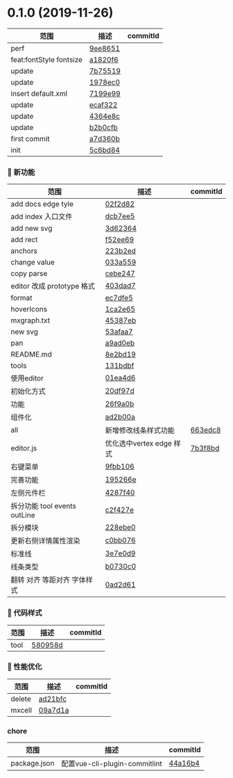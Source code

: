 # 0.1.0 (2019-11-26)

|范围|描述|commitId|
--|--|--
 perf | [9ee8651](https://github.com/liuqiyu/vue-mxgraph/commit/9ee8651)
 feat:fontStyle fontsize | [a1820f6](https://github.com/liuqiyu/vue-mxgraph/commit/a1820f6)
 update | [7b75519](https://github.com/liuqiyu/vue-mxgraph/commit/7b75519)
 update | [1978ec0](https://github.com/liuqiyu/vue-mxgraph/commit/1978ec0)
 insert default.xml | [7199e99](https://github.com/liuqiyu/vue-mxgraph/commit/7199e99)
 update | [ecaf322](https://github.com/liuqiyu/vue-mxgraph/commit/ecaf322)
 update | [4364e8c](https://github.com/liuqiyu/vue-mxgraph/commit/4364e8c)
 update | [b2b0cfb](https://github.com/liuqiyu/vue-mxgraph/commit/b2b0cfb)
 first commit | [a7d360b](https://github.com/liuqiyu/vue-mxgraph/commit/a7d360b)
 init | [5c6bd84](https://github.com/liuqiyu/vue-mxgraph/commit/5c6bd84)


### 🌟 新功能
|范围|描述|commitId|
--|--|--
 add docs edge tyle | [02f2d82](https://github.com/liuqiyu/vue-mxgraph/commit/02f2d82)
 add index 入口文件 | [dcb7ee5](https://github.com/liuqiyu/vue-mxgraph/commit/dcb7ee5)
 add new svg | [3d62364](https://github.com/liuqiyu/vue-mxgraph/commit/3d62364)
 add rect | [f52ee69](https://github.com/liuqiyu/vue-mxgraph/commit/f52ee69)
 anchors | [223b2ed](https://github.com/liuqiyu/vue-mxgraph/commit/223b2ed)
 change value | [033a559](https://github.com/liuqiyu/vue-mxgraph/commit/033a559)
 copy parse | [cebe247](https://github.com/liuqiyu/vue-mxgraph/commit/cebe247)
 editor 改成 prototype 格式 | [403dad7](https://github.com/liuqiyu/vue-mxgraph/commit/403dad7)
 format | [ec7dfe5](https://github.com/liuqiyu/vue-mxgraph/commit/ec7dfe5)
 hoverIcons | [1ca2e65](https://github.com/liuqiyu/vue-mxgraph/commit/1ca2e65)
 mxgraph.txt | [45387eb](https://github.com/liuqiyu/vue-mxgraph/commit/45387eb)
 new svg | [53afaa7](https://github.com/liuqiyu/vue-mxgraph/commit/53afaa7)
 pan | [a9ad0eb](https://github.com/liuqiyu/vue-mxgraph/commit/a9ad0eb)
 README.md | [8e2bd19](https://github.com/liuqiyu/vue-mxgraph/commit/8e2bd19)
 tools | [131bdbf](https://github.com/liuqiyu/vue-mxgraph/commit/131bdbf)
 使用editor | [01ea4d6](https://github.com/liuqiyu/vue-mxgraph/commit/01ea4d6)
 初始化方式 | [20df97d](https://github.com/liuqiyu/vue-mxgraph/commit/20df97d)
 功能 | [26f9a0b](https://github.com/liuqiyu/vue-mxgraph/commit/26f9a0b)
 组件化 | [ad2b00a](https://github.com/liuqiyu/vue-mxgraph/commit/ad2b00a)
 all | 新增修改线条样式功能 | [663edc8](https://github.com/liuqiyu/vue-mxgraph/commit/663edc8)
 editor.js | 优化选中vertex edge 样式 | [7b3f8bd](https://github.com/liuqiyu/vue-mxgraph/commit/7b3f8bd)
 右键菜单 | [9fbb106](https://github.com/liuqiyu/vue-mxgraph/commit/9fbb106)
 完善功能 | [195266e](https://github.com/liuqiyu/vue-mxgraph/commit/195266e)
 左侧元件栏 | [4287f40](https://github.com/liuqiyu/vue-mxgraph/commit/4287f40)
 拆分功能 tool events outLine | [c2f427e](https://github.com/liuqiyu/vue-mxgraph/commit/c2f427e)
 拆分模块 | [228ebe0](https://github.com/liuqiyu/vue-mxgraph/commit/228ebe0)
 更新右侧详情属性渲染 | [c0bb076](https://github.com/liuqiyu/vue-mxgraph/commit/c0bb076)
 标准线 | [3e7e0d9](https://github.com/liuqiyu/vue-mxgraph/commit/3e7e0d9)
 线条类型 | [b0730c0](https://github.com/liuqiyu/vue-mxgraph/commit/b0730c0)
 翻转 对齐 等距对齐 字体样式 | [0ad2d61](https://github.com/liuqiyu/vue-mxgraph/commit/0ad2d61)


### 🎨 代码样式
|范围|描述|commitId|
--|--|--
 tool | [580958d](https://github.com/liuqiyu/vue-mxgraph/commit/580958d)


### 🚀 性能优化
|范围|描述|commitId|
--|--|--
 delete | [ad21bfc](https://github.com/liuqiyu/vue-mxgraph/commit/ad21bfc)
 mxcell | [09a7d1a](https://github.com/liuqiyu/vue-mxgraph/commit/09a7d1a)


### chore
|范围|描述|commitId|
--|--|--
 package.json | 配置vue-cli-plugin-commitlint | [44a16b4](https://github.com/liuqiyu/vue-mxgraph/commit/44a16b4)


